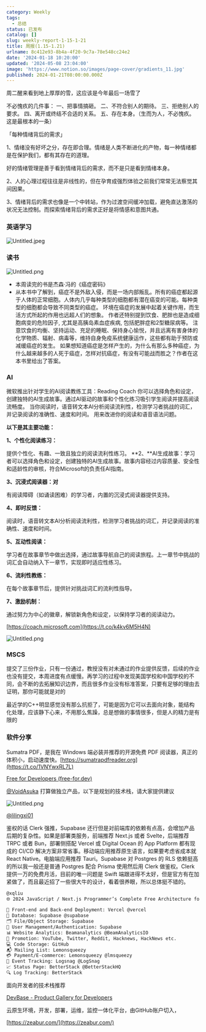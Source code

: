 ```yaml
---
category: Weekly
tags:
  - 总结
status: 已发布
catalog: []
slug: weekly-report-1-15-1-21
title: 周报(1.15-1.21)
urlname: 8c412e93-8b4a-4f20-9c7a-78e548cc24e2
date: '2024-01-18 10:20:00'
updated: '2024-05-08 23:04:00'
image: 'https://www.notion.so/images/page-cover/gradients_11.jpg'
published: 2024-01-21T08:00:00.000Z
---
```


周二醒来看到地上厚厚的雪，这应该是今年最后一场雪了


不必愧疚的几件事：
一、把事情搞砸。
二、不符合别人的期待。
三、拒绝别人的要求。
四、离开或终结不合适的关系。
五、存在本身。（生而为人，不必愧疚。这是最根本的一条）


「每种情绪背后的需求」


1、情绪没有好坏之分，存在即合理。情绪是人类不断进化的产物，每一种情绪都是在保护我们，都有其存在的道理。


好的情绪管理是善于看到情绪背后的需求，而不是只是看到情绪本身。


2、人的心理过程往往是非线性的，但在孕育成强烈体验之前我们常常无法察觉其间因果。


3、情绪背后的需求也像是一个中转站，作为过渡空间缓冲加载，避免直达激荡的状况无法控制。而探索情绪背后的需求正好是将情感和意图共通。


### 英语学习


![Untitled.jpeg](https://prod-files-secure.s3.us-west-2.amazonaws.com/5d24fe63-e567-4804-86f9-9fdc62e13082/faec46dc-9da5-4799-b905-c316418f1168/Untitled.jpeg?X-Amz-Algorithm=AWS4-HMAC-SHA256&X-Amz-Content-Sha256=UNSIGNED-PAYLOAD&X-Amz-Credential=ASIAZI2LB466S3G4EZKC%2F20250306%2Fus-west-2%2Fs3%2Faws4_request&X-Amz-Date=20250306T213419Z&X-Amz-Expires=3600&X-Amz-Security-Token=IQoJb3JpZ2luX2VjEOr%2F%2F%2F%2F%2F%2F%2F%2F%2F%2FwEaCXVzLXdlc3QtMiJHMEUCIQDdDOGGf2GO3YabgUGeOIfPHy458iesI16YEDL18ix6sQIgaGhwrcoGLEPzT8HCNnx%2BDxp2Rz%2B46n3FGP8dAYatvUMq%2FwMIMxAAGgw2Mzc0MjMxODM4MDUiDOBhiNRDT1497lKLWSrcA4RhUSg9gpbFCsgDsCrQXpo5%2Fjax269AZ76Z32f8zh9Z9bnDafcrUKL2OoRljtMCbV8rlUAKs0KvF3C82Fob2iY7UdH5yqCSiuxNN915sQCYbewkFwfuusEQ5akq8F6x3qH9hRIiWcMtO9KQObiXZCpjuHHJxhuGzpCX40%2FwbsclJgxDJAMkS1S4TGTJsBwlCD3j9v%2FBLev%2BNoS%2BFgO%2F6wuroDI2yCDu7GDpigWAdxqm8PYjjY727BhXtug%2FhJSRZ4n%2FMZWtKSfo66LQeh5lHTNyCxN%2Br9OVsijLAf9MICVEJUyOEOAvUyskqmvJ0Hu%2FvvbPQbIT%2BM8D54sX5bvnNwtp2Q65CwGZznSORQ8C1V996ecYMWLSt3kBumQmO51ZkmbDBONjbE0Lkiwi%2FOohMslmK4sZvJ3CfrB15NmPfKi%2BVtaAzG2W17DoxXCL%2Bn32dyhjROfR2Kkx%2BujSbgftn7Z3cJxl8PLR6llQIJqGPLsgl33rXOHBnNZAamTrWJbtOr61q8lzcadR%2FKKwKYsIxDaixdh4R%2F2h2SRwIA8mYEYiU83KsQNX6jqcEJJntB6RvNq00uxAddDxWko3fjCBMS8GROqFBZJbpYBLy5QKXRrchfvRs9O6uL3v3AkaML7Mp74GOqUB3PmjEFodZT6GYgITXVNSjhMYHZpo5%2FVm1fI%2FYjZgyeTW%2F4tcEOyavrIAfNacp44bRpJnVRaSYICDOylMGlo4BB0j%2F%2Be3u50HKeKBVOGxtb4Hul%2Fs25VgXbRyBjeTw3g7F2P1OD7%2F%2BZOLH4Ag9xAe7gQ08LYTh%2FhiVfXsHDuFX21afNIJnhQLT%2B3O%2FQymEfGfWT0xdQ1nTQN0MXYABwmu2tJtOHWZ&X-Amz-Signature=eb77cd9978e7cfe4ca03f65d4f891c72ca121bbed4687bb5fc2d3d0734732e4d&X-Amz-SignedHeaders=host&x-id=GetObject)


### 读书


![Untitled.png](https://prod-files-secure.s3.us-west-2.amazonaws.com/5d24fe63-e567-4804-86f9-9fdc62e13082/08aff459-da99-4ed5-87c6-1f4c95b62ac3/Untitled.png?X-Amz-Algorithm=AWS4-HMAC-SHA256&X-Amz-Content-Sha256=UNSIGNED-PAYLOAD&X-Amz-Credential=ASIAZI2LB466S3G4EZKC%2F20250306%2Fus-west-2%2Fs3%2Faws4_request&X-Amz-Date=20250306T213419Z&X-Amz-Expires=3600&X-Amz-Security-Token=IQoJb3JpZ2luX2VjEOr%2F%2F%2F%2F%2F%2F%2F%2F%2F%2FwEaCXVzLXdlc3QtMiJHMEUCIQDdDOGGf2GO3YabgUGeOIfPHy458iesI16YEDL18ix6sQIgaGhwrcoGLEPzT8HCNnx%2BDxp2Rz%2B46n3FGP8dAYatvUMq%2FwMIMxAAGgw2Mzc0MjMxODM4MDUiDOBhiNRDT1497lKLWSrcA4RhUSg9gpbFCsgDsCrQXpo5%2Fjax269AZ76Z32f8zh9Z9bnDafcrUKL2OoRljtMCbV8rlUAKs0KvF3C82Fob2iY7UdH5yqCSiuxNN915sQCYbewkFwfuusEQ5akq8F6x3qH9hRIiWcMtO9KQObiXZCpjuHHJxhuGzpCX40%2FwbsclJgxDJAMkS1S4TGTJsBwlCD3j9v%2FBLev%2BNoS%2BFgO%2F6wuroDI2yCDu7GDpigWAdxqm8PYjjY727BhXtug%2FhJSRZ4n%2FMZWtKSfo66LQeh5lHTNyCxN%2Br9OVsijLAf9MICVEJUyOEOAvUyskqmvJ0Hu%2FvvbPQbIT%2BM8D54sX5bvnNwtp2Q65CwGZznSORQ8C1V996ecYMWLSt3kBumQmO51ZkmbDBONjbE0Lkiwi%2FOohMslmK4sZvJ3CfrB15NmPfKi%2BVtaAzG2W17DoxXCL%2Bn32dyhjROfR2Kkx%2BujSbgftn7Z3cJxl8PLR6llQIJqGPLsgl33rXOHBnNZAamTrWJbtOr61q8lzcadR%2FKKwKYsIxDaixdh4R%2F2h2SRwIA8mYEYiU83KsQNX6jqcEJJntB6RvNq00uxAddDxWko3fjCBMS8GROqFBZJbpYBLy5QKXRrchfvRs9O6uL3v3AkaML7Mp74GOqUB3PmjEFodZT6GYgITXVNSjhMYHZpo5%2FVm1fI%2FYjZgyeTW%2F4tcEOyavrIAfNacp44bRpJnVRaSYICDOylMGlo4BB0j%2F%2Be3u50HKeKBVOGxtb4Hul%2Fs25VgXbRyBjeTw3g7F2P1OD7%2F%2BZOLH4Ag9xAe7gQ08LYTh%2FhiVfXsHDuFX21afNIJnhQLT%2B3O%2FQymEfGfWT0xdQ1nTQN0MXYABwmu2tJtOHWZ&X-Amz-Signature=0b897d880d4f4727f564c98e9e36414fd5b31e2087b5045576711b601b30a449&X-Amz-SignedHeaders=host&x-id=GetObject)

- 本周读完的书是杰森·冯的《癌症密码》
- 从本书中了解到，癌症不是外敌入侵，而是一场内部叛乱。所有的癌症都起源于人体的正常细胞。人体内几乎每种类型的细胞都有潜在癌变的可能。每种类型的细胞都会导致不同类型的癌症。
环境在癌症的发展中起着关键作用，而生活方式所起的作用也远超人们的想象。
作者还特别提到饮食、肥胖也是造成细胞病变的危险因子, 尤其是高胰岛素血症疾病, 包括肥胖症和2型糖尿病等。
注意饮食的均衡、坚持运动、充足的睡眠、保持身心愉悦，并且远离有害身体的化学物质、辐射、病毒等，维持自身免疫系统健康运作，这些都有助于预防或减缓癌症的发生。
如果想知道癌症是怎样产生的，为什么有那么多种癌症，为什么越来越多的人死于癌症，怎样对抗癌症，有没有可能战而胜之？作者在这本书里给出了答案。

### AI


微软推出针对学生的AI阅读教练工具：Reading Coach
你可以选择角色和设定，创建独特的AI生成故事。通过AI驱动的故事和个性化练习吸引学生阅读并提高阅读流畅度。
当你阅读时，语音转文本AI分析阅读流利性，检测学习者挑战的词汇，并记录阅读的准确性、速度和时间。
用来改进你的阅读和语音语法问题。


**以下是其主要功能：**


**1、个性化阅读练习：**


提供个性化、有趣、一致且独立的阅读流利性练习。
**2、**AI生成故事：学习者可以选择角色和设定，创建独特的AI生成故事。故事内容经过内容质量、安全性和适龄性的审核，符合Microsoft的负责任AI指南。


**3、沉浸式阅读器：对**


有阅读障碍（如诵读困难）的学习者，内置的沉浸式阅读器提供支持。


**4、即时反馈：**


阅读时，语音转文本AI分析阅读流利性，检测学习者挑战的词汇，并记录阅读的准确性、速度和时间。


**5、互动性阅读：**


学习者在故事章节中做出选择，通过故事导航自己的阅读旅程。上一章节中挑战的词汇会自动纳入下一章节，实现即时适应性练习。


**6、流利性教练：**


在每个故事章节后，提供针对挑战词汇的流利性指导。


**7、激励机制：**


通过努力为中心的徽章，解锁新角色和设定，以保持学习者的阅读动力。


[https://coach.microsoft.com](https://t.co/k4kv6M5H4N)


![Untitled.png](https://prod-files-secure.s3.us-west-2.amazonaws.com/5d24fe63-e567-4804-86f9-9fdc62e13082/8f53d036-0cfc-469d-a837-f15107675ae4/Untitled.png?X-Amz-Algorithm=AWS4-HMAC-SHA256&X-Amz-Content-Sha256=UNSIGNED-PAYLOAD&X-Amz-Credential=ASIAZI2LB466S3G4EZKC%2F20250306%2Fus-west-2%2Fs3%2Faws4_request&X-Amz-Date=20250306T213419Z&X-Amz-Expires=3600&X-Amz-Security-Token=IQoJb3JpZ2luX2VjEOr%2F%2F%2F%2F%2F%2F%2F%2F%2F%2FwEaCXVzLXdlc3QtMiJHMEUCIQDdDOGGf2GO3YabgUGeOIfPHy458iesI16YEDL18ix6sQIgaGhwrcoGLEPzT8HCNnx%2BDxp2Rz%2B46n3FGP8dAYatvUMq%2FwMIMxAAGgw2Mzc0MjMxODM4MDUiDOBhiNRDT1497lKLWSrcA4RhUSg9gpbFCsgDsCrQXpo5%2Fjax269AZ76Z32f8zh9Z9bnDafcrUKL2OoRljtMCbV8rlUAKs0KvF3C82Fob2iY7UdH5yqCSiuxNN915sQCYbewkFwfuusEQ5akq8F6x3qH9hRIiWcMtO9KQObiXZCpjuHHJxhuGzpCX40%2FwbsclJgxDJAMkS1S4TGTJsBwlCD3j9v%2FBLev%2BNoS%2BFgO%2F6wuroDI2yCDu7GDpigWAdxqm8PYjjY727BhXtug%2FhJSRZ4n%2FMZWtKSfo66LQeh5lHTNyCxN%2Br9OVsijLAf9MICVEJUyOEOAvUyskqmvJ0Hu%2FvvbPQbIT%2BM8D54sX5bvnNwtp2Q65CwGZznSORQ8C1V996ecYMWLSt3kBumQmO51ZkmbDBONjbE0Lkiwi%2FOohMslmK4sZvJ3CfrB15NmPfKi%2BVtaAzG2W17DoxXCL%2Bn32dyhjROfR2Kkx%2BujSbgftn7Z3cJxl8PLR6llQIJqGPLsgl33rXOHBnNZAamTrWJbtOr61q8lzcadR%2FKKwKYsIxDaixdh4R%2F2h2SRwIA8mYEYiU83KsQNX6jqcEJJntB6RvNq00uxAddDxWko3fjCBMS8GROqFBZJbpYBLy5QKXRrchfvRs9O6uL3v3AkaML7Mp74GOqUB3PmjEFodZT6GYgITXVNSjhMYHZpo5%2FVm1fI%2FYjZgyeTW%2F4tcEOyavrIAfNacp44bRpJnVRaSYICDOylMGlo4BB0j%2F%2Be3u50HKeKBVOGxtb4Hul%2Fs25VgXbRyBjeTw3g7F2P1OD7%2F%2BZOLH4Ag9xAe7gQ08LYTh%2FhiVfXsHDuFX21afNIJnhQLT%2B3O%2FQymEfGfWT0xdQ1nTQN0MXYABwmu2tJtOHWZ&X-Amz-Signature=2afdd2664d66720cbfc0f4924959f89379f0a410c65973c0b60d1db49d0171fe&X-Amz-SignedHeaders=host&x-id=GetObject)


### MSCS


提交了三份作业，只有一份通过，教授没有对未通过的作业提供反馈，后续的作业也没有提交，本周进度有点缓慢。再学习的过程中发现美国学校和中国学校的不同，会不断的去拓展知识边界，而且很多作业没有标准答案，只要有足够的理由去证明，那你可能就是对的


最近学的C++明显感觉没有那么抗拒了，可能是因为它可以去面向对象，能结构化处理，应该静下心来，不用那么焦躁，总是想做的事情很多，但是人的精力是有限的


### 软件分享


Sumatra PDF，是我在 Windows 端必装并推荐的开源免费 PDF 阅读器，真正的体积小，启动速度快。[https://sumatrapdfreader.org](https://t.co/1VNYwxRL7L)


[Free for Developers (free-for.dev)](https://free-for.dev/#/)


[@VoidAsuka](https://twitter.com/VoidAsuka) 打算做独立产品，以下是规划的技术栈，请大家提供建议


![Untitled.png](https://prod-files-secure.s3.us-west-2.amazonaws.com/5d24fe63-e567-4804-86f9-9fdc62e13082/93561a3c-b2bc-4a43-bbc5-67e3f740ed5e/Untitled.png?X-Amz-Algorithm=AWS4-HMAC-SHA256&X-Amz-Content-Sha256=UNSIGNED-PAYLOAD&X-Amz-Credential=ASIAZI2LB466S3G4EZKC%2F20250306%2Fus-west-2%2Fs3%2Faws4_request&X-Amz-Date=20250306T213419Z&X-Amz-Expires=3600&X-Amz-Security-Token=IQoJb3JpZ2luX2VjEOr%2F%2F%2F%2F%2F%2F%2F%2F%2F%2FwEaCXVzLXdlc3QtMiJHMEUCIQDdDOGGf2GO3YabgUGeOIfPHy458iesI16YEDL18ix6sQIgaGhwrcoGLEPzT8HCNnx%2BDxp2Rz%2B46n3FGP8dAYatvUMq%2FwMIMxAAGgw2Mzc0MjMxODM4MDUiDOBhiNRDT1497lKLWSrcA4RhUSg9gpbFCsgDsCrQXpo5%2Fjax269AZ76Z32f8zh9Z9bnDafcrUKL2OoRljtMCbV8rlUAKs0KvF3C82Fob2iY7UdH5yqCSiuxNN915sQCYbewkFwfuusEQ5akq8F6x3qH9hRIiWcMtO9KQObiXZCpjuHHJxhuGzpCX40%2FwbsclJgxDJAMkS1S4TGTJsBwlCD3j9v%2FBLev%2BNoS%2BFgO%2F6wuroDI2yCDu7GDpigWAdxqm8PYjjY727BhXtug%2FhJSRZ4n%2FMZWtKSfo66LQeh5lHTNyCxN%2Br9OVsijLAf9MICVEJUyOEOAvUyskqmvJ0Hu%2FvvbPQbIT%2BM8D54sX5bvnNwtp2Q65CwGZznSORQ8C1V996ecYMWLSt3kBumQmO51ZkmbDBONjbE0Lkiwi%2FOohMslmK4sZvJ3CfrB15NmPfKi%2BVtaAzG2W17DoxXCL%2Bn32dyhjROfR2Kkx%2BujSbgftn7Z3cJxl8PLR6llQIJqGPLsgl33rXOHBnNZAamTrWJbtOr61q8lzcadR%2FKKwKYsIxDaixdh4R%2F2h2SRwIA8mYEYiU83KsQNX6jqcEJJntB6RvNq00uxAddDxWko3fjCBMS8GROqFBZJbpYBLy5QKXRrchfvRs9O6uL3v3AkaML7Mp74GOqUB3PmjEFodZT6GYgITXVNSjhMYHZpo5%2FVm1fI%2FYjZgyeTW%2F4tcEOyavrIAfNacp44bRpJnVRaSYICDOylMGlo4BB0j%2F%2Be3u50HKeKBVOGxtb4Hul%2Fs25VgXbRyBjeTw3g7F2P1OD7%2F%2BZOLH4Ag9xAe7gQ08LYTh%2FhiVfXsHDuFX21afNIJnhQLT%2B3O%2FQymEfGfWT0xdQ1nTQN0MXYABwmu2tJtOHWZ&X-Amz-Signature=468ab2e57a1bf3cd03dbf73140de7052a6504bbd8c360b0103cdbfa5f28c23b6&X-Amz-SignedHeaders=host&x-id=GetObject)


[@lilingxi01](https://twitter.com/lilingxi01)


鉴权的话 Clerk 强推，Supabase 还行但是对前端库的依赖有点高，会增加产品后期的复杂性。如果是部署类服务，前端推荐 Next.js 或者 Svelte，后端推荐 TRPC 或者 Bun，部署侧搭配 Vercel 或 Digital Ocean 的 App Platform 都有现成的 CI/CD 解决方案非常省事。移动端应用推荐原生语言，如果要考虑省成本就 React Native。电脑端应用推荐 Tauri。Supabase 对 Postgres 的 RLS 依赖挺高的所以我一般还是普通 Postgres 配合 Prisma 使用然后用 Clerk 做鉴权。Clerk 提供一万的免费月活，目前的唯一问题是 Swift 端跟进得不太好，但是官方有在加紧做了，而且最近招了一些很大牛的设计，看着很养眼，所以总体挺不错的。


```markdown
@xqliu
🌐 2024 JavaScript / Next.js Programmer’s Complete Free Architecture for solo entrepreneur:

🔧 Front-end and Back-end Deployment: Vercel @vercel
💾 Database: Supabase @supabase
🗂️ File/Object Storage: Supabase
👥 User Management/Authentication: Supabase
📊 Website Analytics: Beamanalytics @BeamAnalyticsIO
📣 Promotion: YouTube, Twitter, Reddit, Hacknews, HackNews etc. 
💻 Code Storage: GitHub
📬 Mailing List: Lemonsqueezy
💳 Payment/E-commerce: Lemonsqueezy @lmsqueezy
📌 Event Tracking: Logsnag @LogSnag
📈 Status Page: BetterStack @BetterStackHQ
🔍 Log Tracking: BetterStack
```


面向开发者的技术栈推荐


[DevBase - Product Gallery for Developers](https://devbase.fyi/)


云原生环境，开发，部署，运维，监控一体化平台，由GitHub账户切入，


[https://zeabur.com/](https://zeabur.com/)

